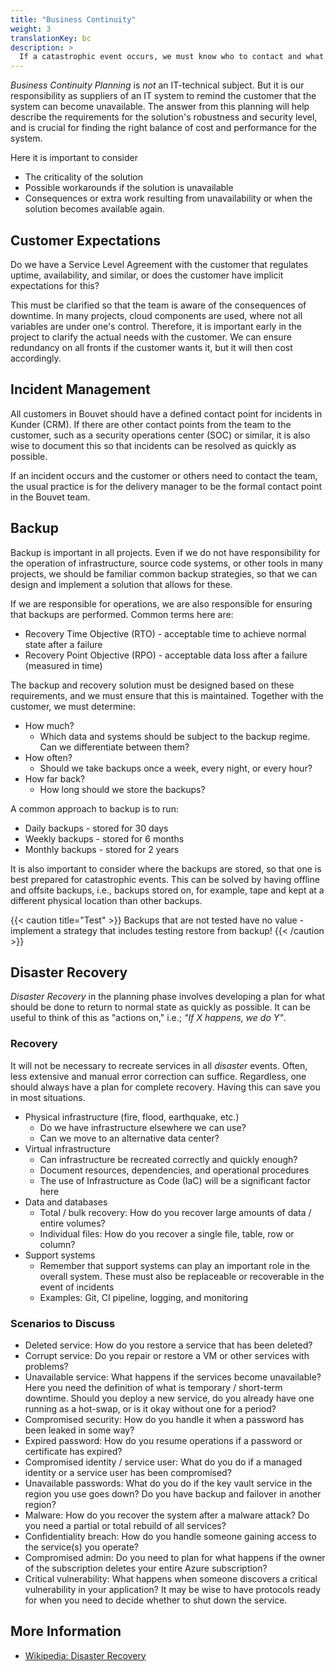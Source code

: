 ```yaml
---
title: "Business Continuity"
weight: 3
translationKey: bc
description: >
  If a catastrophic event occurs, we must know who to contact and what requirements the solution and delivery team must adhere to. This not only includes typical availability requirements but also how long recovery can take, how it should be done, and what is an acceptable data loss.
---
```


_Business Continuity Planning_ is _not_ an IT-technical subject. But it is our responsibility as suppliers of an IT system to remind the customer that the system can become unavailable.
The answer from this planning will help describe the requirements for the solution's robustness and security level, and is crucial for finding the right balance of cost and performance for the system.

Here it is important to consider
* The criticality of the solution
* Possible workarounds if the solution is unavailable
* Consequences or extra work resulting from unavailability or when the solution becomes available again.

## Customer Expectations
Do we have a Service Level Agreement with the customer that regulates uptime, availability, and similar, or does the customer have implicit expectations for this?

This must be clarified so that the team is aware of the consequences of downtime. In many projects, cloud components are used, where not all variables are under one's control. Therefore, it is important early in the project to clarify the actual needs with the customer. We can ensure redundancy on all fronts if the customer wants it, but it will then cost accordingly.

## Incident Management
All customers in Bouvet should have a defined contact point for incidents in Kunder (CRM). If there are other contact points from the team to the customer, such as a security operations center (SOC) or similar, it is also wise to document this so that incidents can be resolved as quickly as possible.

If an incident occurs and the customer or others need to contact the team, the usual practice is for the delivery manager to be the formal contact point in the Bouvet team.

## Backup
Backup is important in all projects. Even if we do not have responsibility for the operation of infrastructure, source code systems, or other tools in many projects, we should be familiar common backup strategies, so that we can design and implement a solution that allows for these. 

If we are responsible for operations, we are also responsible for ensuring that backups are performed. Common terms here are:
* Recovery Time Objective (RTO) - acceptable time to achieve normal state after a failure
* Recovery Point Objective (RPO) - acceptable data loss after a failure (measured in time)

The backup and recovery solution must be designed based on these requirements, and we must ensure that this is maintained. Together with the customer, we must determine:
* How much?
  * Which data and systems should be subject to the backup regime. Can we differentiate between them?
* How often?
  * Should we take backups once a week, every night, or every hour?
* How far back?
  * How long should we store the backups?

A common approach to backup is to run:
* Daily backups - stored for 30 days
* Weekly backups - stored for 6 months
* Monthly backups - stored for 2 years

It is also important to consider where the backups are stored, so that one is best prepared for catastrophic events. This can be solved by having offline and offsite backups, i.e., backups stored on, for example, tape and kept at a different physical location than other backups.

{{< caution title="Test" >}}
Backups that are not tested have no value - implement a strategy that includes testing restore from backup!
{{< /caution >}}


## Disaster Recovery
_Disaster Recovery_ in the planning phase involves developing a plan for what should be done to return to normal state as quickly as possible. It can be useful to think of this as "actions on," i.e.; _"If X happens, we do Y"_.

### Recovery

It will not be necessary to recreate services in all _disaster_ events. Often, less extensive and manual error correction can suffice. Regardless, one should always have a plan for complete recovery. Having this can save you in most situations.

* Physical infrastructure (fire, flood, earthquake, etc.)
  * Do we have infrastructure elsewhere we can use?
  * Can we move to an alternative data center?
* Virtual infrastructure
  * Can infrastructure be recreated correctly and quickly enough?
  * Document resources, dependencies, and operational procedures
  * The use of Infrastructure as Code (IaC) will be a significant factor here
* Data and databases
  * Total / bulk recovery: How do you recover large amounts of data / entire volumes?
  * Individual files: How do you recover a single file, table, row or column?
* Support systems
  * Remember that support systems can play an important role in the overall system. These must also be replaceable or recoverable in the event of incidents
  * Examples: Git, CI pipeline, logging, and monitoring

### Scenarios to Discuss

* Deleted service: How do you restore a service that has been deleted?
* Corrupt service: Do you repair or restore a VM or other services with problems?
* Unavailable service: What happens if the services become unavailable? Here you need the definition of what is temporary / short-term downtime. Should you deploy a new service, do you already have one running as a hot-swap, or is it okay without one for a period?
* Compromised security: How do you handle it when a password has been leaked in some way?
* Expired password: How do you resume operations if a password or certificate has expired?
* Compromised identity / service user: What do you do if a managed identity or a service user has been compromised?
* Unavailable passwords: What do you do if the key vault service in the region you use goes down? Do you have backup and failover in another region?
* Malware: How do you recover the system after a malware attack? Do you need a partial or total rebuild of all services?
* Confidentiality breach: How do you handle someone gaining access to the service(s) you operate?
* Compromised admin: Do you need to plan for what happens if the owner of the subscription deletes your entire Azure subscription?
* Critical vulnerability: What happens when someone discovers a critical vulnerability in your application? It may be wise to have protocols ready for when you need to decide whether to shut down the service.

## More Information
* [Wikipedia: Disaster Recovery](https://en.wikipedia.org/wiki/IT_disaster_recovery)
